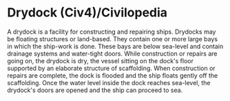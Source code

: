 # Drydock (Civ4)/Civilopedia

A drydock is a facility for constructing and repairing ships. Drydocks may be floating structures or land-based. They contain one or more large bays in which the ship-work is done. These bays are below sea-level and contain drainage systems and water-tight doors. While construction or repairs are going on, the drydock is dry, the vessel sitting on the dock's floor supported by an elaborate structure of scaffolding. When construction or repairs are complete, the dock is flooded and the ship floats gently off the scaffolding. Once the water level inside the dock reaches sea-level, the drydock's doors are opened and the ship can proceed to sea.
